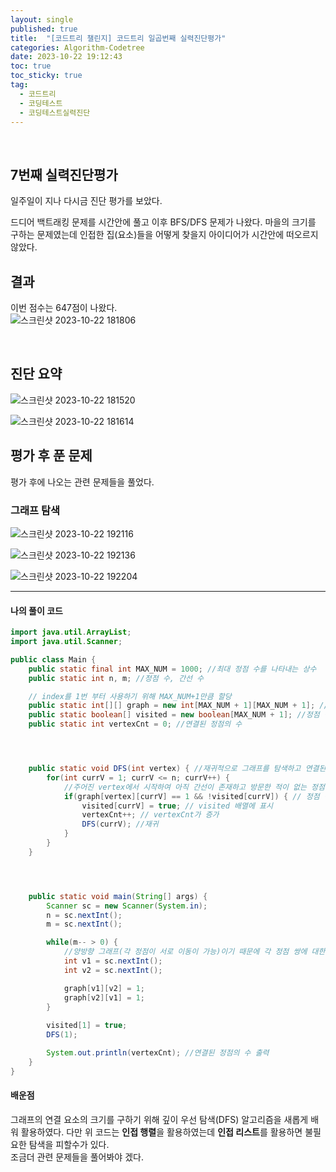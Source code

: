 ```yaml
---
layout: single
published: true
title:  "[코드트리 챌린지] 코드트리 일곱번째 실력진단평가"
categories: Algorithm-Codetree
date: 2023-10-22 19:12:43
toc: true
toc_sticky: true
tag:   
  - 코드트리
  - 코딩테스트
  - 코딩테스트실력진단
---
```

<br>


## 7번째 실력진단평가

일주일이 지나 다시금 진단 평가를 보았다.  

드디어 백트래킹 문제를 시간안에 풀고 이후 BFS/DFS 문제가 나왔다. 마을의 크기를 구하는 문제였는데 인접한 집(요소)들을 어떻게 찾을지 아이디어가 시간안에 떠오르지 않았다.

## 결과

이번 점수는 647점이 나왔다.  
![스크린샷 2023-10-22 181806](https://github.com/BaxDailyGit/BaxDailyGit/assets/99312529/cef652ed-a120-40c3-8d3d-155cf78622c5)


<br>

## 진단 요약


![스크린샷 2023-10-22 181520](https://github.com/BaxDailyGit/BaxDailyGit/assets/99312529/b471e437-5097-443f-a6b2-bba19db9e45c)

![스크린샷 2023-10-22 181614](https://github.com/BaxDailyGit/BaxDailyGit/assets/99312529/b3537e67-7034-4031-bf55-66dc2761a4b5)

## 평가 후 푼 문제

평가 후에 나오는 관련 문제들을 풀었다. 

### 그래프 탐색


![스크린샷 2023-10-22 192116](https://github.com/BaxDailyGit/BaxDailyGit/assets/99312529/091eea99-37f7-4686-ae77-0d29afbf9eda)

![스크린샷 2023-10-22 192136](https://github.com/BaxDailyGit/BaxDailyGit/assets/99312529/836db4fd-ad6f-4a0a-a6cf-c9cf7056d909)

![스크린샷 2023-10-22 192204](https://github.com/BaxDailyGit/BaxDailyGit/assets/99312529/e2df546e-4b59-4e6c-901d-853980ea160f)



----------------

#### 나의 풀이 코드



```java
import java.util.ArrayList;
import java.util.Scanner;

public class Main {
    public static final int MAX_NUM = 1000; //최대 정점 수를 나타내는 상수
    public static int n, m; //정점 수, 간선 수

    // index를 1번 부터 사용하기 위해 MAX_NUM+1만큼 할당
    public static int[][] graph = new int[MAX_NUM + 1][MAX_NUM + 1]; //각 정점 간의 연결 관계를 알기 위한 그래프
    public static boolean[] visited = new boolean[MAX_NUM + 1]; //정점 방문 여부를 아는 배열
    public static int vertexCnt = 0; //연결된 정점의 수




    public static void DFS(int vertex) { //재귀적으로 그래프를 탐색하고 연결된 정점의 수를 증가시키는 DFS 메서드
        for(int currV = 1; currV <= n; currV++) {
            //주어진 vertex에서 시작하여 아직 간선이 존재하고 방문한 적이 없는 정점에 대해서만 탐색을 진행(해당 정점에서 이어져있는 모든 정점을 탐색)
            if(graph[vertex][currV] == 1 && !visited[currV]) { // 정점 방문
                visited[currV] = true; // visited 배열에 표시
                vertexCnt++; // vertexCnt가 증가
                DFS(currV); //재귀
            }
        }
    }




    public static void main(String[] args) {
        Scanner sc = new Scanner(System.in);
        n = sc.nextInt();
        m = sc.nextInt();

        while(m-- > 0) {
            //양방향 그래프(각 정점이 서로 이동이 가능)이기 때문에 각 정점 쌍에 대한 간선을 graph 배열에 1로 표시
            int v1 = sc.nextInt();
            int v2 = sc.nextInt();

            graph[v1][v2] = 1;
            graph[v2][v1] = 1;
        }
       
        visited[1] = true;
        DFS(1);

        System.out.println(vertexCnt); //연결된 정점의 수 출력
    }
}
```




#### 배운점


그래프의 연결 요소의 크기를 구하기 위해 깊이 우선 탐색(DFS) 알고리즘을 새롭게 배워 활용하였다. 다만 위 코드는 **인접 행렬**을 활용하였는데 **인접 리스트**를 활용하면 불필요한 탐색을 피할수가 있다.  
조금더 관련 문제들을 풀어봐야 겠다.